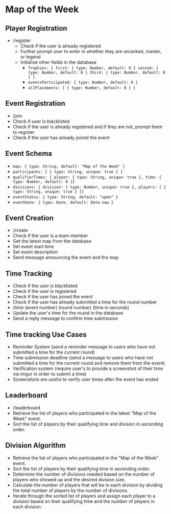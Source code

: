 # Map of the Week

## Player Registration

- /register
  - Check if the user is already registered
  - Further prompt user to enter in whether they are unranked, master, or legend
  - Initialize other fields in the database
    - `Trophies: {
    first: {
    type: Number,
    default: 0
    }
    second: {
    type: Number,
    default: 0
    }
    third: {
    type: Number,
    default: 0
    }
        }`
    - `eventsParticipated: {
    type: Number,
    default: 0
    }`
    - `allPlacements: [
    {
    type: Number,
    default: 0
    }
    ]`

## Event Registration
- /join
- Check if user is blacklisted
- Check if the user is already registered and if they are not, prompt them to register
- Check if the user has already joined the event

## Event Schema
- `map: {
    type: String,
    default: "Map of the Week"
    }`
- `participants: [
    {
    type: String,
    unique: true
    }
    ]`
- `qualifierTimes: {
    player: {
    type: String,
    unique: true
    },
    time: {
    type: Number,
    default: 0
    }}`
- `divisions: {
    division: {
    type: Number,
    unique: true
    },
    players: [
    {
    type: String,
    unique: true
    }
    ]}`
- `eventStatus: {
    type: String,
    default: "open"
    }`
- `eventDate: {
    type: Date,
    default: Date.now
    }`

## Event Creation
- /create
- Check if the user is a team member
- Get the latest map from the database
- Set event start time
- Set event description
- Send message announcing the event and the map

## Time Tracking
- Check if the user is blacklisted
- Check if the user is registered
- Check if the user has joined the event
- Check if the user has already submitted a time for the round number
- /time (event number) (round number) (time in seconds)
- Update the user's time for the round in the database
- Send a reply message to confirm time submission

## Time tracking Use Cases
- Reminder System (send a reminder message to users who have not submitted a time for the current round)
- Time submission deadline (send a message to users who have not submitted a time for the current round and remove them from the event)
- Verification system (require user's to provide a screenshot of their time via imgur in order to submit a time)
- Screenshots are useful to verify user times after the event has ended

## Leaderboard
- /leaderboard
- Retrieve the list of players who participated in the latest "Map of the Week" event.
- Sort the list of players by their qualifying time and division in ascending order.

## Division Algorithm

- Retrieve the list of players who participated in the "Map of the Week" event.
- Sort the list of players by their qualifying time in ascending order.
- Determine the number of divisions needed based on the number of players who showed up and the desired division size.
- Calculate the number of players that will be in each division by dividing the total number of players by the number of divisions.
- Iterate through the sorted list of players and assign each player to a division based on their qualifying time and the number of players in each division.
